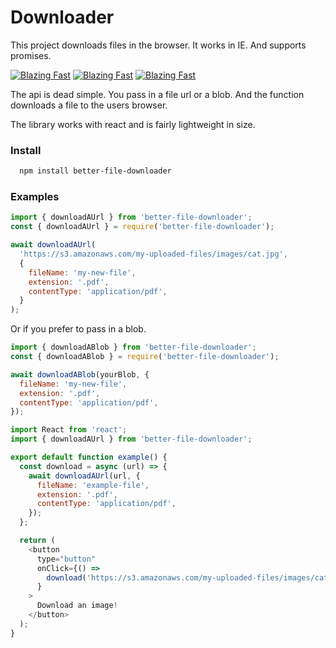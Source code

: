 # Downloader

This project downloads files in the browser. It works in IE. And supports promises.

[![Blazing Fast](https://badgen.now.sh/badge/speed/blazing%20%F0%9F%94%A5/green)](https://www.npmjs.com/package/better-file-downloads) [![Blazing Fast](https://badgen.now.sh/badge/speed/blazing%20%F0%9F%94%A5/green)](https://www.npmjs.com/package/better-file-downloads) [![Blazing Fast](https://badgen.now.sh/badge/speed/blazing%20%F0%9F%94%A5/green)](https://www.npmjs.com/package/better-file-downloads)

The api is dead simple. You pass in a file url or a blob. And the function downloads a file to the users browser.

The library works with react and is fairly lightweight in size.

### Install

```bash
  npm install better-file-downloader
```

### Examples

```js
import { downloadAUrl } from 'better-file-downloader';
const { downloadAUrl } = require('better-file-downloader');

await downloadAUrl(
  'https://s3.amazonaws.com/my-uploaded-files/images/cat.jpg',
  {
    fileName: 'my-new-file',
    extension: '.pdf',
    contentType: 'application/pdf',
  }
);
```

Or if you prefer to pass in a blob.

```js
import { downloadABlob } from 'better-file-downloader';
const { downloadABlob } = require('better-file-downloader');

await downloadABlob(yourBlob, {
  fileName: 'my-new-file',
  extension: '.pdf',
  contentType: 'application/pdf',
});
```

```js
import React from 'react';
import { downloadAUrl } from 'better-file-downloader';

export default function example() {
  const download = async (url) => {
    await downloadAUrl(url, {
      fileName: 'example-file',
      extension: '.pdf',
      contentType: 'application/pdf',
    });
  };

  return (
    <button
      type="button"
      onClick={() =>
        download('https://s3.amazonaws.com/my-uploaded-files/images/cat.jpg')
      }
    >
      Download an image!
    </button>
  );
}
```
